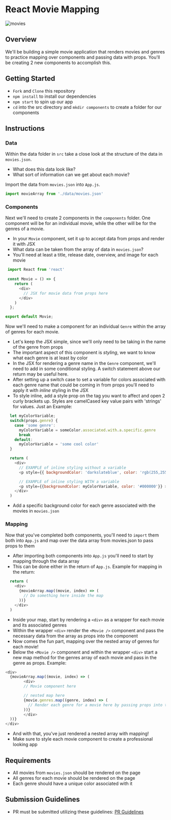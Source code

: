 # React Movie Mapping

![movies](https://static.wikia.nocookie.net/fictionaltvstations/images/4/4b/At_the_Movies.jpg/revision/latest?cb=20171002160046)

## Overview

We'll be building a simple movie application that renders movies and genres to practice mapping over components and passing data with props. You'll be creating 2 new components to accomplish this.

## Getting Started

- `Fork` and `Clone` this repository
- `npm install` to install our dependencies
- `npm start` to spin up our app
- `cd` into the src directory and `mkdir components` to create a folder for our components

## Instructions
### Data
Within the data folder in `src` take a close look at the structure of the data in `movies.json`.
- What does this data look like?
- What sort of information can we get about each movie?

Import the data from `movies.json` into `App.js`.
```js
import movieArray from './data/movies.json'
```

### Components
Next we'll need to create 2 components in the `components` folder. One component will be for an individual movie, while the other will be for the genres of a movie.
- In your `Movie` component, set it up to accept data from props and render it with JSX
- What data can be taken from the array of data in `movies.json`?
- You'll need at least a title, release date, overview, and image for each movie
```js
 import React from 'react'
 
 const Movie = () => {
    return (
      <div>
        // JSX for movie data from props here
      </div>
    )
  };

export default Movie;
```

Now we'll need to make a component for an individual `Genre` within the array of genres for each movie.
- Let's keep the JSX simple, since we'll only need to be taking in the name of the genre from props
- The important aspect of this component is _styling_, we want to know what each genre is at least by color
- In the JSX for rendering a genre name in the `Genre` component, we'll need to add in some conditional styling. A switch statement above our return may be useful here.
- After setting up a switch case to set a variable for colors associated with each genre name that could be coming in from props you'll need to apply it with _inline_ styling in the JSX
- To style inline, add a style prop on the tag you want to affect and open 2 curly brackets up. Styles are camelCased key value pairs with 'strings' for values. 
Just an Example:
```js
  let myColorVariable;
  switch(props.genre) {
    case 'some genre': 
      myColorVariable = someColor.associated.with.a.specific.genre
      break
    default:
      myColorVariable = 'some cool color'
  }

  return (
    <div>
      // EXAMPLE of inline styling without a variable
      <p style={{ backgroundColor: 'darkslateblue', color: 'rgb(255,255,255)' }} >{props.genre}</p>

      // EXAMPLE of inline styling WITH a variable
      <p style={{backgroundColor: myColorVariable, color: '#000000'}} >{props.something}</p>
    </div>
  )
```

- Add a specific background color for each genre associated with the movies in `movies.json`

### Mapping
Now that you've completed both components, you'll need to `import` them both into `App.js` and map over the data array from movies.json to pass props to them
- After importing both components into `App.js` you'll need to start by mapping through the data array
- This can be done either in the return of `App.js`. Example for mapping in the return:
```js
  return (
    <div>
      {movieArray.map((movie, index) => (
        // Do something here inside the map
      ))}
    </div>
  )
```
- Inside your map, start by rendering a `<div>` as a wrapper for each movie and its associated genres
- Within the wrapper `<div>` render the `<Movie />` component and pass the necessary data from the array as props into the component
- Now comes the fun part, mapping over the nested array of genres for each movie!
- Below the `<Movie />` component and within the wrapper `<div>` start a new map method for the genres array of each movie and pass in the genre as props. Example:
```js
<div>
  {movieArray.map((movie, index) => (
        <div>
        // Movie component here

        // nested map here
        {movie.genres.map((genre, index) => (
          // Render each genre for a movie here by passing props into the Genre component
        ))}
        </div>
  ))}
</div>
```

- And with that, you've just rendered a nested array with mapping!
- Make sure to style each movie component to create a professional looking app

## Requirements
- All movies from `movies.json` should be rendered on the page
- All genres for each movie should be rendered on the page
- Each genre should have a unique color associated with it

## Submission Guidelines
- PR must be submitted utilizing these guidelines: [PR Guidelines](https://github.com/SEI-R-2-22/template_pull_request)
